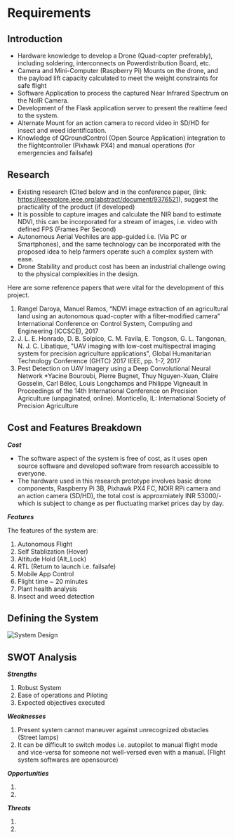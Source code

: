 # Requirements
## Introduction
* Hardware knowledge to develop a Drone (Quad-copter preferably), including soldering, interconnects on Powerdistribution Board, etc.
* Camera and Mini-Computer (Raspberry Pi) Mounts on the drone, and the payload lift capacity calculated to meet the weight constraints for safe flight
* Software Application to process the captured Near Infrared Spectrum on the NoIR Camera. 
* Development of the Flask application server to present the realtime feed to the system.
* Alternate Mount for an action camera to record video in SD/HD for insect and weed identification.
* Knowledge of QGroundControl (Open Source Application) integration to the flightcontroller (Pixhawk PX4) and manual operations (for emergencies and failsafe)

## Research

* Existing research (Cited below and in the conference paper, (link: https://ieeexplore.ieee.org/abstract/document/9376521), suggest the practicality of the product (if developed)
* It is possible to capture images and calculate the NIR band to estimate NDVI, this can be incorporated for a stream of images, i.e. video with defined FPS (Frames Per Second)
* Autonomous Aerial Vechiles are app-guided i.e. (Via PC or Smartphones), and the same technology can be incorporated with the proposed idea to help farmers operate such a complex system with ease.
* Drone Stability and product cost has been an industrial challenge owing to the physical complexities in the design.

Here are some reference papers that were vital for the development of this project.

1. Rangel Daroya, Manuel Ramos, “NDVI image extraction of an agricultural land using an autonomous quad-copter with a filter-modified camera” International Conference on Control System, Computing and Engineering (ICCSCE), 2017
2. J. L. E. Honrado, D. B. Solpico, C. M. Favila, E. Tongson, G. L. Tangonan, N. J. C. Libatique, "UAV imaging with low-cost multispectral imaging system for precision agriculture applications", Global Humanitarian Technology Conference (GHTC) 2017 IEEE, pp. 1-7, 2017
3.	Pest Detection on UAV Imagery using a Deep Convolutional Neural Network *Yacine Bouroubi, Pierre Bugnet, Thuy Nguyen-Xuan, Claire Gosselin, Carl Bélec, Louis Longchamps and Philippe Vigneault In Proceedings of the 14th International Conference on Precision Agriculture (unpaginated, online). Monticello, IL: International Society of Precision Agriculture

## Cost and Features Breakdown

**_Cost_**

* The software aspect of the system is free of cost, as it uses open source software and developed software from research accessible to everyone. 
* The hardware used in this research prototype involves basic drone components, Raspberry Pi 3B, Pixhawk PX4 FC, NOIR RPi camera and an action camera (SD/HD), the total cost is approxmiately INR 53000/- which is subject to change as per fluctuating market prices day by day. 

**_Features_**

The features of the system are:
1. Autonomous Flight
2. Self Stablization (Hover)
3. Altitude Hold (Alt_Lock)
4. RTL (Return to launch i.e. failsafe)
5. Mobile App Control
6. Flight time ~ 20 minutes
7. Plant health analysis
8. Insect and weed detection

## Defining the System
![System Design](https://user-images.githubusercontent.com/84840612/120294274-a9f98980-c2e3-11eb-8c09-0031c0e1b21f.png)

## SWOT Analysis

**_Strengths_**

1. Robust System
2. Ease of operations and Piloting
3. Expected objectives executed

**_Weaknesses_**

1. Present system cannot maneuver against unrecognized obstacles (Street lamps)
2. It can be difficult to switch modes i.e. autopilot to manual flight mode and vice-versa for someone not well-versed even with a manual. (Flight system softwares are opensource)

**_Opportunities_**

1.
2.

**_Threats_**

1.
2.


